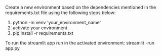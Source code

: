 Create a new environment based on the dependencies mentioned in the requirements.txt file using the following steps below:
1. python -m venv 'your_environment_name'
2. activate your environment
3. pip install -r requirements.txt


To run the streamlit app run in the activated environment:
streamlit -run app.py 

